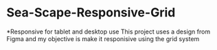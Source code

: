 # Sea-Scape-Responsive-Grid
*Responsive for tablet and desktop use
This project uses a design from Figma and my objective is make it responisive using the grid system